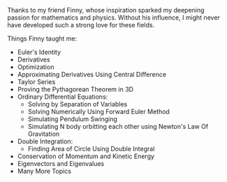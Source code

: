 Thanks to my friend Finny, whose inspiration sparked my deepening passion for mathematics and physics. Without his influence, I might never have developed such a strong love for these fields.

Things Finny taught me:

- Euler's Identity
- Derivatives
- Optimization
- Approximating Derivatives Using Central Difference
- Taylor Series
- Proving the Pythagorean Theorem in 3D
- Ordinary Differential Equations:
    - Solving by Separation of Variables
    - Solving Numerically Using Forward Euler Method
    - Simulating Pendulum Swinging
    - Simulating N body orbitting each other using Newton's Law Of Gravitation
- Double Integration:
    - Finding Area of Circle Using Double Integral
- Conservation of Momentum and Kinetic Energy
- Eigenvectors and Eigenvalues
- Many More Topics